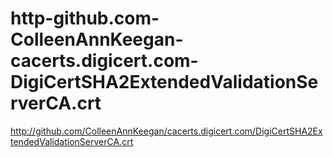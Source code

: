 # http-github.com-ColleenAnnKeegan-cacerts.digicert.com-DigiCertSHA2ExtendedValidationServerCA.crt
http://github.com/ColleenAnnKeegan/cacerts.digicert.com/DigiCertSHA2ExtendedValidationServerCA.crt
